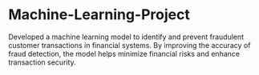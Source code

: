 # Machine-Learning-Project
Developed a machine learning model to identify and prevent fraudulent customer transactions in financial systems. By improving the accuracy of fraud detection, the model helps minimize financial risks and enhance transaction security.
